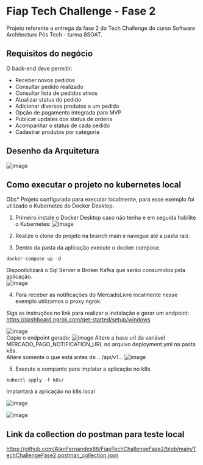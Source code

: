 # Fiap Tech Challenge - Fase 2

Projeto referente a entrega da fase 2 do Tech Challenge do curso Software Architecture Pós Tech - turma 8SOAT.

## Requisitos do negócio

O back-end deve permitir:

- Receber novos pedidos
- Consultar pedido realizado
- Consultar lista de pedidos ativos
- Atualizar status do pedido
- Adicionar diversos produtos a um pedido
- Opção de pagamento integrada para MVP
- Publicar updates dos status de ordens
- Acompanhar o status de cada pedido
- Cadastrar produtos por categoria

## Desenho da Arquitetura

![image](https://github.com/user-attachments/assets/047b0e48-f5ad-4d03-b957-0ec36f959671)

## Como executar o projeto no kubernetes local

Obs* Projeto configurado para executar localmente, para esse exemplo foi utilizado o Kubernetes do Docker Desktop.

1. Primeiro instale o Docker Desktop caso não tenha e em seguida habilite o Kubernetes:
![image](https://github.com/user-attachments/assets/bfcee42a-480a-42a2-9ff8-caab3e997c5d)

2. Realize o clone do projeto na branch main e navegue até a pasta raiz.
3. Dentro da pasta da aplicação execute o docker compose.

```docker-compose up -d```  

Disponibilizará o Sql Server e Broker Kafka que serão consumidos pela aplicação.  
![image](https://github.com/user-attachments/assets/81a260ad-5e2b-46e3-abe6-3696c14b2279)  

4. Para receber as notificações do MercadoLivre localmente nesse exemplo utilizamos o proxy ngrok.

Siga as instruções no link para realizar a instalação e gerar um endpoint: 
https://dashboard.ngrok.com/get-started/setup/windows  

![image](https://github.com/user-attachments/assets/89968b05-8581-4aa6-ba5f-fd7d2bab7ed1)  
Copie o endpoint gerado:
![image](https://github.com/user-attachments/assets/000fdc77-a061-4261-a1ed-a7ae9c7c1c2d)
Altere a base url da variável MERCADO_PAGO_NOTIFICATION_URL no arquivo deployment.yml na pasta k8s.  
Altere somente o que está antes de .../api/v1...
![image](https://github.com/user-attachments/assets/56aa6d26-ab23-4db9-b129-1e0768ef6e98)

5. Execute o companto para implatar a aplicação no k8s
   
```kubectl apply -f k8s/```  

Implantará a aplicação no k8s local  

![image](https://github.com/user-attachments/assets/ac97034f-a5a1-49c7-ba5c-79ad79ed787f)  

![image](https://github.com/user-attachments/assets/458f66b1-418d-49bd-8a41-584a5bdc695c)

## Link da collection do postman para teste local
https://github.com/AlanFernandes86/FiapTechChallengeFase2/blob/main/TechChallengeFase2.postman_collection.json
